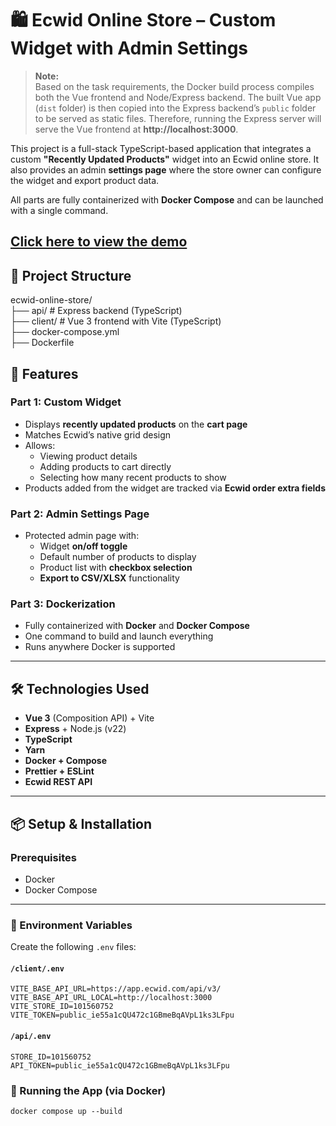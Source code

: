# 🛍️ Ecwid Online Store – Custom Widget with Admin Settings

> **Note:**  
> Based on the task requirements, the Docker build process compiles both the Vue frontend and Node/Express backend. The built Vue app (`dist` folder) is then copied into the Express backend’s `public` folder to be served as static files. Therefore, running the Express server will serve the Vue frontend at **http://localhost:3000**.

This project is a full-stack TypeScript-based application that integrates a custom **"Recently Updated Products"** widget into an Ecwid online store. It also provides an admin **settings page** where the store owner can configure the widget and export product data.

All parts are fully containerized with **Docker Compose** and can be launched with a single command.

[Click here to view the demo](https://drive.google.com/file/d/1aEdQ-Yn02Xc0BxwqqF2xVxYOwRNM0Wck/view?usp=drive_link)
---

## 📁 Project Structure

<p class="has-line-data" data-line-start="0" data-line-end="5">ecwid-online-store/<br>
├── api/ # Express backend (TypeScript)<br>
├── client/ # Vue 3 frontend with Vite (TypeScript)<br>
├── docker-compose.yml<br>
├── Dockerfile<br>

## 🚀 Features

### Part 1: Custom Widget

- Displays **recently updated products** on the **cart page**
- Matches Ecwid’s native grid design
- Allows:
    - Viewing product details
    - Adding products to cart directly
    - Selecting how many recent products to show
- Products added from the widget are tracked via **Ecwid order extra fields**

### Part 2: Admin Settings Page

- Protected admin page with:
    - Widget **on/off toggle**
    - Default number of products to display
    - Product list with **checkbox selection**
    - **Export to CSV/XLSX** functionality

### Part 3: Dockerization

- Fully containerized with **Docker** and **Docker Compose**
- One command to build and launch everything
- Runs anywhere Docker is supported

---

## 🛠️ Technologies Used

- **Vue 3** (Composition API) + Vite
- **Express** + Node.js (v22)
- **TypeScript**
- **Yarn**
- **Docker + Compose**
- **Prettier + ESLint**
- **Ecwid REST API**

---

## 📦 Setup & Installation

### Prerequisites

- Docker
- Docker Compose

---

### 🔐 Environment Variables

Create the following `.env` files:

#### `/client/.env`

```env
VITE_BASE_API_URL=https://app.ecwid.com/api/v3/
VITE_BASE_API_URL_LOCAL=http://localhost:3000
VITE_STORE_ID=101560752
VITE_TOKEN=public_ie55a1cQU472c1GBmeBqAVpL1ks3LFpu
```

#### `/api/.env`

```env
STORE_ID=101560752
API_TOKEN=public_ie55a1cQU472c1GBmeBqAVpL1ks3LFpu
```

### 🐳 Running the App (via Docker)

``docker compose up --build``

